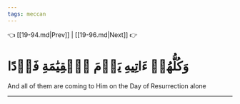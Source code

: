 ```yaml
---
tags: meccan
---
```


👈 [[19-94.md|Prev]] | [[19-96.md|Next]] 👉

# وَكُلُّهُمۡ ءَاتِيهِ يَوۡمَ ٱلۡقِيَٰمَةِ فَرۡدًا

And all of them are coming to Him on the Day of Resurrection alone

---

